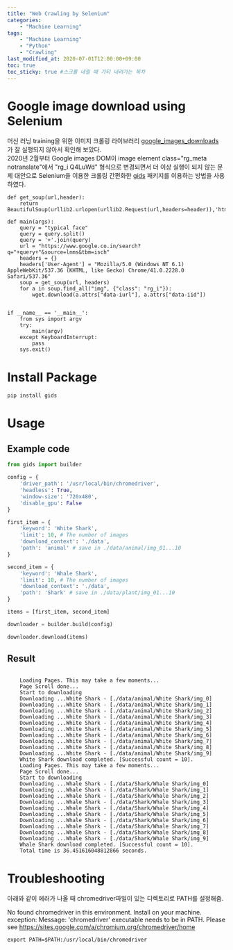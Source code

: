 ```yaml
---
title: "Web Crawling by Selenium"
categories: 
    - "Machine Learning"
tags:
    - "Machine Learning"
    - "Python"
    - "Crawling"
last_modified_at: 2020-07-01T12:00:00+09:00
toc: true
toc_sticky: true #스크롤 내릴 때 가티 내려가는 목차
---
```


# Google image download using Selenium
머신 러닝 training을 위한 이미지 크롤링 라이브러리 [google_images_downloads](https://pypi.org/project/google_images_download/) 가 잘 실행되지 않아서 확인해 보았다.<br>
2020년 2월부터 Google images DOM이 image element class="rg_meta notranslate"에서 "rg_i Q4LuWd" 형식으로 변경되면서 더 이상 실행이 되지 않는 문제 대안으로 Selenium을 이용한 크롤링 간편화한 [gids](https://pypi.org/project/gids/) 패키지를 이용하는 방법을 사용하였다.

```
def get_soup(url,header):
    return BeautifulSoup(urllib2.urlopen(urllib2.Request(url,headers=header)),'html.parser')    

def main(args):
    query = "typical face"
    query = query.split()
    query = '+'.join(query)
    url = "https://www.google.co.in/search?q="+query+"&source=lnms&tbm=isch"
    headers = {}
    headers['User-Agent'] = "Mozilla/5.0 (Windows NT 6.1) AppleWebKit/537.36 (KHTML, like Gecko) Chrome/41.0.2228.0 Safari/537.36"
    soup = get_soup(url, headers)
    for a in soup.find_all("img", {"class": "rg_i"}):
        wget.download(a.attrs["data-iurl"], a.attrs["data-iid"])


if __name__ == '__main__':
    from sys import argv
    try:
        main(argv)
    except KeyboardInterrupt:
        pass
    sys.exit()
```

# Install Package
```
pip install gids
```

# Usage
## Example code
```python
from gids import builder

config = {
    'driver_path': '/usr/local/bin/chromedriver',
    'headless': True,
    'window-size': '720x480',
    'disable_gpu': False
}

first_item = {
    'keyword': 'White Shark',
    'limit': 10, # The number of images
    'download_context': './data',
    'path': 'animal' # save in ./data/animal/img_01...10
}

second_item = {
    'keyword': 'Whale Shark',
    'limit': 10, # The number of images
    'download_context': './data',
    'path': 'Shark' # save in ./data/plant/img_01...10
}

items = [first_item, second_item]

downloader = builder.build(config)

downloader.download(items)
```
## Result
```

    Loading Pages. This may take a few moments...
    Page Scroll done...
    Start to downloading
    Downloading ...White Shark - [./data/animal/White Shark/img_0]
    Downloading ...White Shark - [./data/animal/White Shark/img_1]
    Downloading ...White Shark - [./data/animal/White Shark/img_2]
    Downloading ...White Shark - [./data/animal/White Shark/img_3]
    Downloading ...White Shark - [./data/animal/White Shark/img_4]
    Downloading ...White Shark - [./data/animal/White Shark/img_5]
    Downloading ...White Shark - [./data/animal/White Shark/img_6]
    Downloading ...White Shark - [./data/animal/White Shark/img_7]
    Downloading ...White Shark - [./data/animal/White Shark/img_8]
    Downloading ...White Shark - [./data/animal/White Shark/img_9]
    White Shark download completed. [Successful count = 10].
    Loading Pages. This may take a few moments...
    Page Scroll done...
    Start to downloading
    Downloading ...Whale Shark - [./data/Shark/Whale Shark/img_0]
    Downloading ...Whale Shark - [./data/Shark/Whale Shark/img_1]
    Downloading ...Whale Shark - [./data/Shark/Whale Shark/img_2]
    Downloading ...Whale Shark - [./data/Shark/Whale Shark/img_3]
    Downloading ...Whale Shark - [./data/Shark/Whale Shark/img_4]
    Downloading ...Whale Shark - [./data/Shark/Whale Shark/img_5]
    Downloading ...Whale Shark - [./data/Shark/Whale Shark/img_6]
    Downloading ...Whale Shark - [./data/Shark/Whale Shark/img_7]
    Downloading ...Whale Shark - [./data/Shark/Whale Shark/img_8]
    Downloading ...Whale Shark - [./data/Shark/Whale Shark/img_9]
    Whale Shark download completed. [Successful count = 10].
    Total time is 36.451616048812866 seconds.
```

# Troubleshooting
아래와 같이 에러가 나올 때 chromedriver파일이 있는 디렉토리로 PATH를 설정해줌.

No found chromedriver in this environment.
Install on your machine. exception: Message: 'chromedriver' executable needs to be in PATH. Please see https://sites.google.com/a/chromium.org/chromedriver/home

```
export PATH=$PATH:/usr/local/bin/chromedriver
```